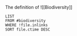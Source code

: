 The definition of ![[Biodiversity]]

```dataview
LIST
FROM #biodiversity
WHERE !file.inlinks
SORT file.ctime DESC
```
